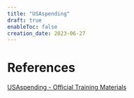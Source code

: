 ```yaml
---
title: "USAspending"
draft: true
enableToc: false
creation_date: 2023-06-27
---
```






# References
[USAspending - Official Training Materials](https://www.usaspending.gov/data-sources)
